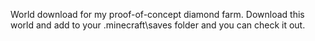 World download for my proof-of-concept diamond farm. Download this world and add to your .minecraft\saves folder and you can check it out.
